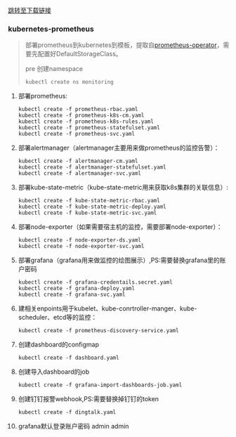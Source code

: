 [跳转至下载链接](https://github.com/w564791/Kubernetes-Cluster/tree/master/prometheus-kubernetes)

### kubernetes-prometheus

> 部署prometheus到kubernetes到模板，提取自[prometheus-operator](https://github.com/coreos/prometheus-operator)，需要先配置好DefaultStorageClass。
>
> pre 创建namespace
>
> ```
> kubectl create ns monitoring
> ```

1. 部署prometheus:

   ```
   kubectl create -f prometheus-rbac.yaml
   kubectl create -f prometheus-k8s-cm.yaml
   kubectl create -f prometheus-k8s-rules.yaml
   kubectl create -f prometheus-statefulset.yaml
   kubectl create -f prometheus-svc.yaml
   ```

2. 部署alertmanager（alertmanager主要用来做prometheus的监控告警）：

   ```
   kubectl create -f alertmanager-cm.yaml
   kubectl create -f alertmanager-statefulset.yaml
   kubectl create -f alertmanager-svc.yaml
   ```

3. 部署kube-state-metric（kube-state-metric用来获取k8s集群的关联信息）:

   ```
   kubectl create -f kube-state-metric-rbac.yaml
   kubectl create -f kube-state-metric-deploy.yaml
   kubectl create -f kube-state-metric-svc.yaml
   ```

4. 部署node-exporter（如果需要宿主机的监控，需要部署node-exporter）：

   ```
   kubectl create -f node-exporter-ds.yaml
   kubectl create -f node-exporter-svc.yaml
   ```

5. 部署grafana（grafana用来做监控的绘图展示）,PS:需要替换grafana里的账户密码

   ```
   kubectl create -f grafana-credentails.secret.yaml
   kubectl create -f grafana-deploy.yaml
   kubectl create -f grafana-svc.yaml
   ```

6. 建相关enpoints用于kubelet、kube-conrtroller-manger、kube-scheduler、etcd等的监控：

   ```
   kubectl create -f prometheus-discovery-service.yaml
   ```

7. 创建dashboard的configmap

   ```
   kubectl create -f dashboard.yaml
   ```

8. 创建导入dashboard的job

   ```
   kubectl create -f grafana-import-dashboards-job.yaml
   ```

9. 创建钉钉报警webhook,PS:需要替换掉钉钉的token

   ```
   kubectl create -f dingtalk.yaml
   ```

10. grafana默认登录账户密码 admin admin



